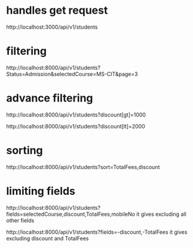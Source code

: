 # handles get request

http://localhost:3000/api/v1/students

# filtering

http://localhost:8000/api/v1/students?Status=Admission&selectedCourse=MS-CIT&page=3

# advance filtering

http://localhost:8000/api/v1/students?discount[gt]=1000

http://localhost:8000/api/v1/students?discount[lt]=2000

# sorting

http://localhost:8000/api/v1/students?sort=TotalFees,discount

# limiting fields

http://localhost:8000/api/v1/students?fields=selectedCourse,discount,TotalFees,mobileNo
it gives excluding all other fields

http://localhost:8000/api/v1/students?fields=-discount,-TotalFees
it gives excluding discount and TotalFees
